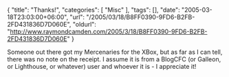 {
	"title": "Thanks!",
	"categories": [
		"Misc"
	],
	"tags": [],
	"date": "2005-03-18T23:03:00+06:00",
	"url": "/2005/03/18/B8FF0390-9FD6-B2FB-2FD431836D7D060E",
	"oldurl": "http://www.raymondcamden.com/2005/3/18/B8FF0390-9FD6-B2FB-2FD431836D7D060E"
}

Someone out there got my Mercenaries for the XBox, but as far as I can tell, there was no note on the receipt. I assume it is from a BlogCFC (or Galleon, or Lighthouse, or whatever) user and whoever it is - I appreciate it!